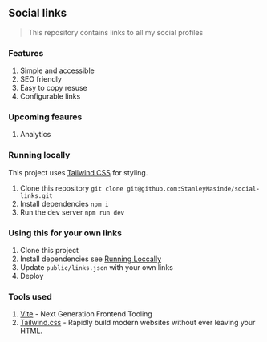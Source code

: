 ## Social links

> This repository contains links to all my social profiles

### Features

1. Simple and accessible
2. SEO friendly
3. Easy to copy resuse
4. Configurable links

### Upcoming feaures

1. Analytics

### Running locally

This project uses [Tailwind CSS][tailwind] for styling.

1. Clone this repository `git clone git@github.com:StanleyMasinde/social-links.git`
2. Install dependencies `npm i`
3. Run the dev server `npm run dev`

### Using this for your own links

1. Clone this project
2. Install dependencies see [Running Loccally](#running-locally)
3. Update `public/links.json` with your own links
4. Deploy

### Tools used

1. [Vite][vite] - Next Generation Frontend Tooling
2. [Tailwind.css][tailwind] - Rapidly build modern websites without ever leaving your HTML.

[tailwind]: https://tailwindcss.com/
[vite]: https://vitejs.dev
